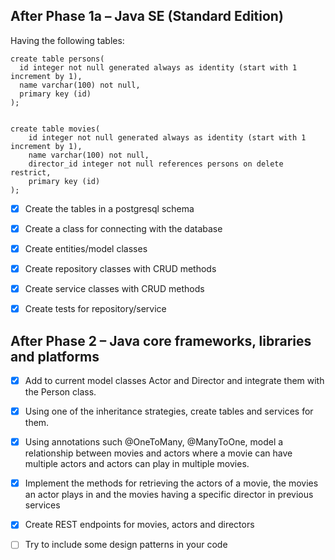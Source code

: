 <h2>After Phase 1a – Java SE (Standard Edition)</h2>

  

Having the following tables: 

  

    create table persons( 
      id integer not null generated always as identity (start with 1 increment by 1), 
      name varchar(100) not null, 
      primary key (id) 
    ); 

    
    create table movies( 
        id integer not null generated always as identity (start with 1 increment by 1), 
        name varchar(100) not null, 
        director_id integer not null references persons on delete restrict, 
        primary key (id) 
    ); 

  

- [x] Create the tables in a postgresql schema 

- [x] Create a class for connecting with the database 

- [x] Create entities/model classes 

- [x] Create repository classes with CRUD methods 

- [x] Create service classes with CRUD methods 

- [x] Create tests for repository/service  

  

  

 

 

 

 

  

 

<h2>After Phase 2 – Java core frameworks, libraries and platforms</h2>

  

- [x] Add to current model classes Actor and Director and integrate them with the Person class. 

- [x] Using one of the inheritance strategies, create tables and services for them. 

- [x] Using annotations such @OneToMany, @ManyToOne, model a relationship between movies and actors where a movie can have multiple actors and actors can play in multiple movies. 

- [x] Implement the methods for retrieving the actors of a movie, the movies an actor plays in and the movies having a specific director in previous services 

- [x] Create REST endpoints for movies, actors and directors 

- [ ] Try to include some design patterns in your code
